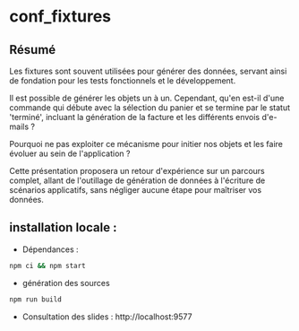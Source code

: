 # conf_fixtures

## Résumé

Les fixtures sont souvent utilisées pour générer des données, servant ainsi de fondation pour les tests fonctionnels et le développement.

Il est possible de générer les objets un à un.
Cependant, qu'en est-il d'une commande qui débute avec la sélection du panier et se termine par le statut 'terminé', incluant la génération de la facture et les différents envois d'e-mails ?

Pourquoi ne pas exploiter ce mécanisme pour initier nos objets et les faire évoluer au sein de l'application ?

Cette présentation proposera un retour d'expérience sur un parcours complet, allant de l'outillage de génération de données à l'écriture de scénarios applicatifs, sans négliger aucune étape pour maîtriser vos données.


## installation locale :

* Dépendances :
```bash
npm ci && npm start
```
* génération des sources
```bash
npm run build
```

* Consultation des slides : http://localhost:9577